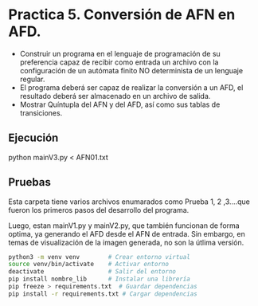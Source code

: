 # Practica 5. Conversión de AFN en AFD.

- Construir un programa en el lenguaje de programación
de su preferencia capaz de recibir como entrada un
archivo con la configuración de un autómata finito NO
determinista de un lenguaje regular.
- El programa deberá ser capaz de realizar la conversión a un AFD,
el resultado deberá ser almacenado en un archivo de salida.
- Mostrar Quíntupla del AFN y del AFD, así como sus tablas de
transiciones.

## Ejecución

python mainV3.py < AFN01.txt

## Pruebas

Esta carpeta tiene varios archivos enumarados como  Prueba 1, 2 ,3....que fueron los primeros pasos del desarrollo del programa.

Luego, estan mainV1.py y mainV2.py, que también funcionan de forma optima, ya generando el AFD desde el AFN de entrada. Sin embargo, en temas de visualización de la imagen generada, no son la útlima versión.

```bash
python3 -m venv venv        # Crear entorno virtual
source venv/bin/activate    # Activar entorno
deactivate                  # Salir del entorno
pip install nombre_lib      # Instalar una librería
pip freeze > requirements.txt  # Guardar dependencias
pip install -r requirements.txt # Cargar dependencias
```

